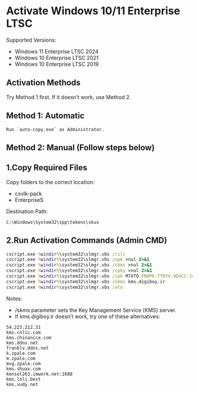 # Activate Windows 10/11 Enterprise LTSC

Supported Versions:
- Windows 11 Enterprise LTSC 2024
- Windows 10 Enterprise LTSC 2021
- Windows 10 Enterprise LTSC 2019

## Activation Methods

Try Method 1 first. If it doesn’t work, use Method 2.

## Method 1: Automatic

```
Run `auto-copy.exe` as Administrator.
```

## Method 2: Manual (Follow steps below)

## 1.Copy Required Files

Copy folders to the correct location:
- csvlk-pack
- EnterpriseS

Destination Path:

```
C:\Windows\System32\spp\tokens\skus
```

## 2.Run Activation Commands (Admin CMD)

```cmd
cscript.exe %windir%\system32\slmgr.vbs /rilc
cscript.exe %windir%\system32\slmgr.vbs /upk >nul 2>&1
cscript.exe %windir%\system32\slmgr.vbs /ckms >nul 2>&1
cscript.exe %windir%\system32\slmgr.vbs /cpky >nul 2>&1
cscript.exe %windir%\system32\slmgr.vbs /ipk M7XTQ-FN8P6-TTKYV-9D4CC-J462D
cscript.exe %windir%\system32\slmgr.vbs /skms kms.digiboy.ir
cscript.exe %windir%\system32\slmgr.vbs /ato
```

Notes:
- /skms parameter sets the Key Management Service (KMS) server.
- If kms.digiboy.ir doesn’t work, try one of these alternatives:

```
54.223.212.31
kms.cnlic.com
kms.chinancce.com
kms.ddns.net
franklv.ddns.net
k.zpale.com
m.zpale.com
mvg.zpale.com
kms.shuax.com
kensol263.imwork.net:1688
kms.loli.best
kms.vudy.net
```
